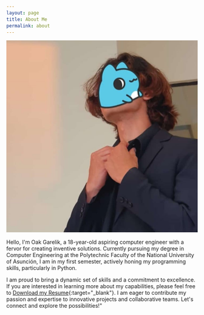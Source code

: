 ```yaml
---
layout: page
title: About Me
permalink: about
---
```


<img src="assets/img/bugcat face.jpeg">

Hello, I'm Oak Garelik, a 18-year-old aspiring computer engineer with a fervor for creating inventive solutions. Currently pursuing my degree in Computer Engineering at the Polytechnic Faculty of the National University of Asunción, I am in my first semester, actively honing my programming skills, particularly in Python.

I am proud to bring a dynamic set of skills and a commitment to excellence. If you are interested in learning more about my capabilities, please feel free to [Download my Resume](assets/img/Resumes/Resumen_Oak_Garelik_Grangé_10112023.pdf){:target="_blank"}. I am eager to contribute my passion and expertise to innovative projects and collaborative teams. Let's connect and explore the possibilities!"
